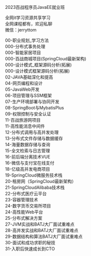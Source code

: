 2023百战程序员JavaEE就业班

全网it学习资源共享学习<br>全网课程都有，欢迎私聊<br>微信：jerryttom<br>

00-职业规划_学习方法<br> 000-分布式事务处理<br> 000-智能家居项目<br> 000-百战商城项目(SpringCloud最新架构)<br> 000-设计模式_框架源码分析(拓展)<br> 000-设计模式框架源码分析(拓展)<br> 02-JAVA基础深化和提高<br> 04-网页编程和设计<br> 05-JavaWeb开发<br> 06-项目管理与SSM框架<br> 07-生产环境部署与协同开发<br> 08-SpringBoot与MybatisPlus<br> 09-权限控制与安全认证<br> 11-百战旅游网项目<br> 11-高性能消息中间件<br> 12-分布式调用与高并发处理<br> 13-分布式文件存储与数据缓存<br> 14-海量数据存储与查询<br> 15-全文检索与日志管理<br> 16-前后端分离技术VUE<br> 16-微信与支付宝在线支付<br> 18-亿级高并发电商项目<br> 19-SpringCloud微服务技术栈<br> 20-租房网（SpringCloud最新架构）<br> 21-SpringCloudAlibaba技术栈<br> 22-分布式医疗云平台<br> 23-容器管理技术<br> 24-数字货币交易所项目<br> 24-高性能Web平台<br> 25-分布式解决方案<br> 27-JVM实战和BATJ大厂面试重难点<br> 28-高并发实战和BATJ大厂面试重难点<br> 29-数据结构和算法BATJ大厂面试重难点<br> 30-面试和成功求职的秘技<br> 31-入职后快速成长到CTO